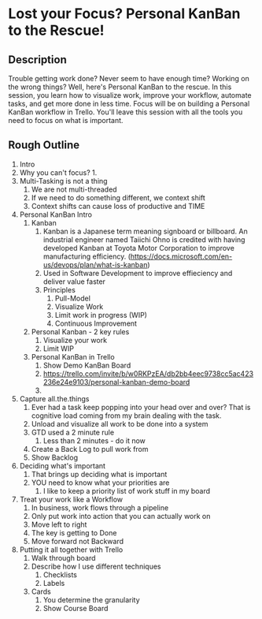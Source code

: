 # Lost your Focus? Personal KanBan to the Rescue!

## Description

Trouble getting work done? Never seem to have enough time? Working on the wrong things? Well, here's Personal KanBan to the rescue. In this session, you learn how to visualize work, improve your workflow, automate tasks, and get more done in less time. Focus will be on building a Personal KanBan workflow in Trello. You'll leave this session with all the tools you need to focus on what is important.

## Rough Outline

1. Intro
2. Why you can't focus?
   1. 
3. Multi-Tasking is not a thing
   1. We are not multi-threaded
   2. If we need to do something different, we context shift
   3. Context shifts can cause loss of productive and TIME
5. Personal KanBan Intro
   1. Kanban
      1. Kanban is a Japanese term meaning signboard or billboard. An industrial engineer named Taiichi Ohno is credited with having developed Kanban at Toyota Motor Corporation to improve manufacturing efficiency. (https://docs.microsoft.com/en-us/devops/plan/what-is-kanban)
      2. Used in Software Development to improve effieciency and deliver value faster
      3. Principles
         1. Pull-Model
         2. Visualize Work
         3. Limit work in progress (WIP)
         4. Continuous Improvement
   2. Personal Kanban - 2 key rules
      1. Visualize your work
      2. Limit WIP
   3. Personal KanBan in Trello
      1. Show Demo KanBan Board
      2.    https://trello.com/invite/b/w0RKPzEA/db2bb4eec9738cc5ac423236e24e9103/personal-kanban-demo-board
      3.    
6. Capture all.the.things
   1. Ever had a task keep popping into your head over and over? That is cognitive load coming from my brain dealing with the task.
   2. Unload and visualize all work to be done into a system
   3. GTD used a 2 minute rule
      1. Less than 2 minutes - do it now
   4. Create a Back Log to pull work from
   5. Show Backlog
7. Deciding what's important
   1. That brings up deciding what is important
   2. YOU need to know what your priorities are 
      1. I like to keep a priority list of work stuff in my board
8. Treat your work like a Workflow
   1. In business, work flows through a pipeline
   2. Only put work into action that you can actually work on
   3. Move left to right
   4. The key is getting to Done
   5.  Move forward not Backward
9.  Putting it all together with Trello
    1.  Walk through board
    2.  Describe how I use different techniques
        1.  Checklists
        2.  Labels
    3.  Cards
        1.  You determine the granularity
        2.  Show Course Board

